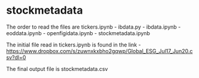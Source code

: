 # stockmetadata

The order to read the files are tickers.ipynb - ibdata.py - ibdata.ipynb - eoddata.ipynb - openfigidata.ipynb - stockmetadata.ipynb

The initial file read in tickers.ipynb is found in the link - https://www.dropbox.com/s/zuwnxkxbho2gqwp/Global_ESG_Jul17_Jun20.csv?dl=0

The final output file is stockmetadata.csv
